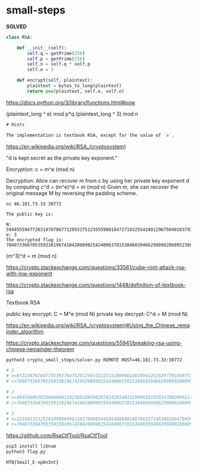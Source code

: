 # small-steps

**SOLVED**

```py
class RSA:

    def __init__(self):
        self.q = getPrime(256)
        self.p = getPrime(256)
        self.n = self.q * self.p
        self.e = 3

    def encrypt(self, plaintext):
        plaintext = bytes_to_long(plaintext)
        return pow(plaintext, self.e, self.n)
```

https://docs.python.org/3/library/functions.html#pow

(plaintext_long ^ e) mod p*q
(plaintext_long ^ 3) mod n

```md
# Hints

The implementation is textbook RSA, except for the value of `e`.
```

https://en.wikipedia.org/wiki/RSA_(cryptosystem)

"d is kept secret as the private key exponent."

Encryption:
c = m^e (mod n)

Decryption:
Alice can recover m from c by using her private key exponent d by computing 
c^d = (m^e)^d = m (mod n)
Given m, she can recover the original message M by reversing the padding scheme. 

`nc 46.101.73.33 30772`

```
The public key is:

N: 5948555947726318707067712055275123555980184727183255424912967504010379326734617597681828446457535063101277329836724582378402652388657654883252611947611993
e: 3
The encrypted flag is: 70407336670535933819674104208890254240063781538460394662998902860952366439176467447947737680952277637330523818962104685553250402512989897886053
```

(m^3)^d = m (mod n)

https://crypto.stackexchange.com/questions/33561/cube-root-attack-rsa-with-low-exponent

https://crypto.stackexchange.com/questions/1448/definition-of-textbook-rsa

Textbook RSA

public key encrypt:  C = M^e (mod N)
private key decrypt: C^d = M (mod N)


https://en.wikipedia.org/wiki/RSA_(cryptosystem)#Using_the_Chinese_remainder_algorithm

https://crypto.stackexchange.com/questions/55941/breaking-rsa-using-chinese-remainder-theorem


```sh
python3 crypto_small_steps/solver.py REMOTE HOST=46.101.73.33:30772

# 1
# n=8722287678477553937647526125653222515289998148105612529297791849753568527641108107971718877947159755077344866153273130937367284581036627277762676002889577
# c=70407336670535933819674104208890254240063781538460394662998902860952366439176467447947737680952277637330523818962104685553250402512989897886053

# 2
# n=4845460036350840943192360186590297824295403329906191028547002090114416844222511233515978683212376516974422024989718844568349043927709901404582115803493857
# c=70407336670535933819674104208890254240063781538460394662998902860952366439176467447947737680952277637330523818962104685553250402512989897886053

# 3
# n=12356132125241099869961263780605445843686002407983271463082864794395899829440642388080969813450171464600303109426325770896690753450410033935021562812888293
# c=70407336670535933819674104208890254240063781538460394662998902860952366439176467447947737680952277637330523818962104685553250402512989897886053
```

https://github.com/RsaCtfTool/RsaCtfTool

```sh
pip3 install libnum
python3 flag.py
```

`HTB{5ma1l_E-xp0n3nt}`
